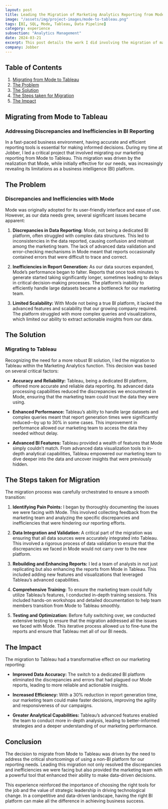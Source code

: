 ```yaml
---
layout: post
title: Leading the Migration of Marketing Analytics Reporting from Mode to Tableau
image: "/assets/img/project-images/mode-to-tableau.png"
tags: [BI, SQL, Mode, Tableau, Data Pipeline]
category: experience
subsection: "Analytics Management"
date: 2024-03-21
excerpt: This post details the work I did involving the migration of marketing analytics reporting from Mode to Tableau
company: Jobber
---
```


## Table of Contents
1. [Migrating from Mode to Tableau](#migrating-from-mode-to-tableau)
2. [The Problem](#the-problem)
3. [The Solution](#the-solution)
4. [The Steps taken for Migration](#the-migration-process)
5. [The Impact](#the-impact)


## Migrating from Mode to Tableau
### Addressing Discrepancies and Inefficiencies in BI Reporting

In a fast-paced business environment, having accurate and efficient reporting tools is essential for making informed decisions. During my time at Jobber, I led a critical project that involved migrating our marketing reporting from Mode to Tableau. This migration was driven by the realization that Mode, while initially effective for our needs, was increasingly revealing its limitations as a business intelligence (BI) platform.

## The Problem
### Discrepancies and Inefficiencies with Mode

Mode was originally adopted for its user-friendly interface and ease of use. However, as our data needs grew, several significant issues became apparent:

1. **Discrepancies in Data Reporting:** Mode, not being a dedicated BI platform, often struggled with complex data structures. This led to inconsistencies in the data reported, causing confusion and mistrust among the marketing team. The lack of advanced data validation and error-checking mechanisms in Mode meant that reports occasionally contained errors that were difficult to trace and correct.

2. **Inefficiencies in Report Generation:** As our data sources expanded, Mode’s performance began to falter. Reports that once took minutes to generate started taking significantly longer, sometimes leading to delays in critical decision-making processes. The platform’s inability to efficiently handle large datasets became a bottleneck for our marketing team.

3. **Limited Scalability:** With Mode not being a true BI platform, it lacked the advanced features and scalability that our growing company required. The platform struggled with more complex queries and visualizations, which limited our ability to extract actionable insights from our data.

## The Solution
### Migrating to Tableau

Recognizing the need for a more robust BI solution, I led the migration to Tableau within the Marketing Analytics function. This decision was based on several critical factors:

- **Accuracy and Reliability:** Tableau, being a dedicated BI platform, offered more accurate and reliable data reporting. Its advanced data processing capabilities reduced the discrepancies we encountered in Mode, ensuring that the marketing team could trust the data they were using.

- **Enhanced Performance:** Tableau’s ability to handle large datasets and complex queries meant that report generation times were significantly reduced—by up to 30% in some cases. This improvement in performance allowed our marketing team to access the data they needed without delay.

- **Advanced BI Features:** Tableau provided a wealth of features that Mode simply couldn’t match. From advanced data visualization tools to in-depth analytical capabilities, Tableau empowered our marketing team to dive deeper into the data and uncover insights that were previously hidden.

## The Steps taken for Migration

The migration process was carefully orchestrated to ensure a smooth transition:

1. **Identifying Pain Points:** I began by thoroughly documenting the issues we were facing with Mode. This involved collecting feedback from the marketing team and analyzing the specific discrepancies and inefficiencies that were hindering our reporting efforts.

2. **Data Integration and Validation:** A critical part of the migration was ensuring that all data sources were accurately integrated into Tableau. This involved a rigorous process of data validation to ensure that the discrepancies we faced in Mode would not carry over to the new platform.

3. **Rebuilding and Enhancing Reports:** I led a team of analysts in not just replicating but also enhancing the reports from Mode in Tableau. This included adding new features and visualizations that leveraged Tableau’s advanced capabilities.

4. **Comprehensive Training:** To ensure the marketing team could fully utilize Tableau’s features, I conducted in-depth training sessions. This included hands-on workshops and detailed documentation to help team members transition from Mode to Tableau smoothly.

5. **Testing and Optimization:** Before fully switching over, we conducted extensive testing to ensure that the migration addressed all the issues we faced with Mode. This iterative process allowed us to fine-tune the reports and ensure that Tableau met all of our BI needs.

## The Impact

The migration to Tableau had a transformative effect on our marketing reporting:

- **Improved Data Accuracy:** The switch to a dedicated BI platform eliminated the discrepancies and errors that had plagued our Mode reports, leading to more reliable and actionable insights.

- **Increased Efficiency:** With a 30% reduction in report generation time, our marketing team could make faster decisions, improving the agility and responsiveness of our campaigns.

- **Greater Analytical Capabilities:** Tableau’s advanced features enabled the team to conduct more in-depth analysis, leading to better-informed strategies and a deeper understanding of our marketing performance.

## Conclusion

The decision to migrate from Mode to Tableau was driven by the need to address the critical shortcomings of using a non-BI platform for our reporting needs. Leading this migration not only resolved the discrepancies and inefficiencies we were facing but also provided the marketing team with a powerful tool that enhanced their ability to make data-driven decisions.

This experience reinforced the importance of choosing the right tools for the job and the value of strategic leadership in driving technological change. In a competitive and data-driven landscape, having the right BI platform can make all the difference in achieving business success.
